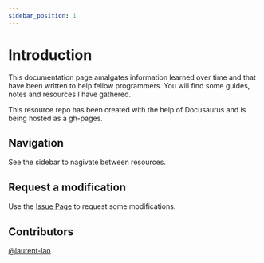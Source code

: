 ```yaml
---
sidebar_position: 1
---
```


# Introduction 

This documentation page amalgates information learned over time and that have been written to help fellow programmers. You will find some guides, notes and resources I have gathered.

This resource repo has been created with the help of Docusaurus and is being hosted as a gh-pages.

## Navigation

See the sidebar to nagivate between resources.

## Request a modification

Use the [Issue Page](https://github.com/laurent-lao/laurent-lao.github.io/issues) to request some modifications.

## Contributors

[@laurent-lao](https://github.com/laurent-lao)